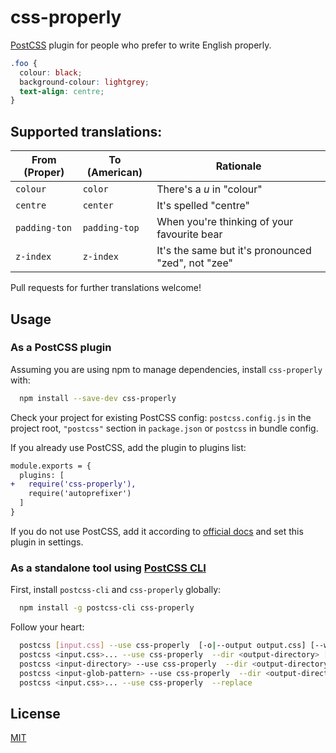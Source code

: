 # css-properly

[PostCSS] plugin for people who prefer to write English properly.

[PostCSS]: https://github.com/postcss/postcss

```css
.foo {
  colour: black;
  background-colour: lightgrey;
  text-align: centre;
}
```

## Supported translations:

| From (Proper) | To (American) | Rationale |
|---------------|---------------|-----------|
| `colour` | `color` | There's a *u* in "colour" |
| `centre` | `center` | It's spelled "centre" |
| `padding-ton` | `padding-top` | When you're thinking of your favourite bear |
| `z-index` | `z-index` | It's the same but it's pronounced "zed", not "zee" |

Pull requests for further translations welcome!

## Usage

### As a PostCSS plugin

Assuming you are using npm to manage dependencies, install `css-properly` with:

```sh
  npm install --save-dev css-properly
```

Check your project for existing PostCSS config: `postcss.config.js`
in the project root, `"postcss"` section in `package.json`
or `postcss` in bundle config.

If you already use PostCSS, add the plugin to plugins list:

```diff
module.exports = {
  plugins: [
+   require('css-properly'),
    require('autoprefixer')
  ]
}
```

If you do not use PostCSS, add it according to [official docs]
and set this plugin in settings.

[official docs]: https://github.com/postcss/postcss#usage

### As a standalone tool using [PostCSS CLI](https://github.com/postcss/postcss-cli)

First, install `postcss-cli` and `css-properly` globally:

```sh
  npm install -g postcss-cli css-properly
```

Follow your heart:

```sh
  postcss [input.css] --use css-properly  [-o|--output output.css] [--watch|-w]
  postcss <input.css>... --use css-properly  --dir <output-directory> [--watch|-w]
  postcss <input-directory> --use css-properly  --dir <output-directory> [--watch|-w]
  postcss <input-glob-pattern> --use css-properly  --dir <output-directory> [--watch|-w]
  postcss <input.css>... --use css-properly  --replace
```

## License

[MIT](LICENSE)


